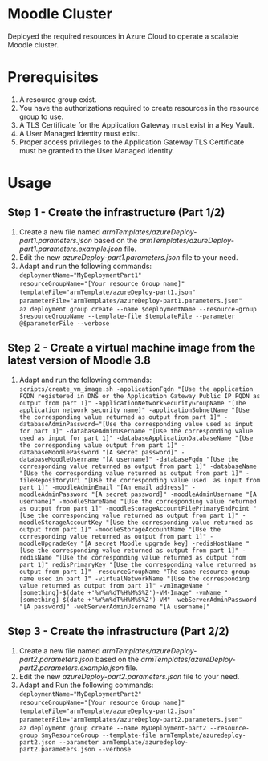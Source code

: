 # Moodle Cluster
Deployed the required resources in Azure Cloud to operate a scalable Moodle cluster.

# Prerequisites
1. A resource group exist.
1. You have the authorizations required to create resources in the resource group to use.
1. A TLS Certificate for the Application Gateway must exist in a Key Vault.
1. A User Managed Identity must exist.
1. Proper access privileges to the Application Gateway TLS Certificate must be granted to the User Managed Identity.

# Usage

## Step 1 - Create the infrastructure (Part 1/2)

1) Create a new file named *armTemplates/azureDeploy-part1.parameters.json* based on the *armTemplates/azureDeploy-part1.parameters.example.json* file.
1) Edit the new _azureDeploy-part1.parameters.json_ file to your need.
1) Adapt and run the following commands:\
`deploymentName="MyDeploymentPart1"`\
`resourceGroupName="[Your resource Group name]"`\
`templateFile="armTemplate/azureDeploy-part1.json"`\
`parameterFile="armTemplates/azureDeploy-part1.parameters.json"`\
`az deployment group create --name $deploymentName --resource-group $resourceGroupName --template-file $templateFile --parameter @$parameterFile --verbose`

## Step 2 - Create a virtual machine image from the latest version of Moodle 3.8

1) Adapt and run the following commands:\
`scripts/create_vm_image.sh -applicationFqdn "[Use the application FQDN registered in DNS or the Application Gateway Public IP FQDN as output from part 1]" -applicationNetworkSecurityGroupName "[The application network security name]" -applicationSubnetName "[Use the corresponding value returned as output from part 1]" -databaseAdminPassword="[Use the corresponding value used as input for part 1]" -databaseAdminUsername "[Use the corresponding value used as input for part 1]" -databaseApplicationDatabaseName "[Use the corresponding value output from part 1]" -databaseMoodlePassword "[A secret password]" -databaseMoodleUsername "[A username]" -databaseFqdn "[Use the corresponding value returned as output from part 1]" -databaseName "[Use the corresponding value returned as output from part 1]" -fileRepositoryUri "[Use the corresponding value used  as input from part 1]" -moodleAdminEmail "[An email address]" -moodleAdminPassword "[A secret password]" -moodleAdminUsername "[A username]" -moodleShareName "[Use the corresponding value returned as output from part 1]" -moodleStorageAccountFilePrimaryEndPoint "[Use the corresponding value returned as output from part 1]" -moodleStorageAccountKey "[Use the corresponding value returned as output from part 1]" -moodleStorageAccountName "[Use the corresponding value returned as output from part 1]" -moodleUpgradeKey "[A secret Moodle upgrade key] -redisHostName "[Use the corresponding value returned as output from part 1]" -redisName "[Use the corresponding value returned as output from part 1]" redisPrimaryKey "[Use the corresponding value returned as output from part 1]" -resourceGroupName "The same resource group name used in part 1" -virtualNetworkName "[Use the corresponding value returned as output from part 1]" -vmImageName "[something]-$(date +'%Y%m%dT%H%M%S%Z')-VM-Image" -vmName "[something]-$(date +'%Y%m%dT%H%M%S%Z')-VM" -webServerAdminPassword "[A password]" -webServerAdminUsername "[A username]"`

## Step 3 - Create the infrastructure (Part 2/2)

1) Create a new file named _armTemplates/azureDeploy-part2.parameters.json_ based on the _armTemplates/azureDeploy-part2.parameters.example.json_ file.
1) Edit the new _azureDeploy-part2.parameters.json_ file to your need.
1) Adapt and Run the following commands:\
`deploymentName="MyDeploymentPart2"`\
`resourceGroupName="[Your resource Group name]"`\
`templateFile="armTemplate/azureDeploy-part2.json"`\
`parameterFile="armTemplates/azureDeploy-part2.parameters.json"`\
`az deployment group create --name MyDeployment-part2 --resource-group $myResourceGroup --template-file armTemplate/azuredeploy-part2.json --parameter armTemplate/azuredeploy-part2.parameters.json --verbose`
